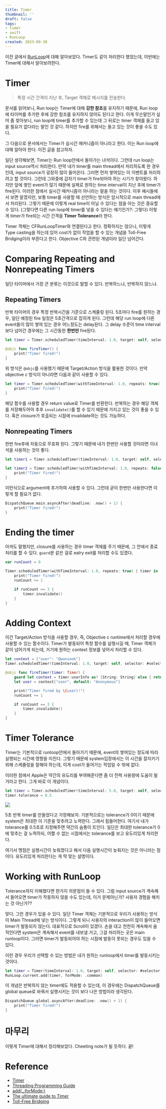 ```yaml
---
title: Timer
thumbnail: ''
draft: false
tags:
- timer
- swift
- RunLoop
created: 2023-09-30
---
```


이전 글에서 [RunLoop](RunLoop.md)에 대해 알아보았다. Timer도 같이 처리한다 했었는데, 이번에는 Timer에 대해서 알아보려한다.

# Timer

 > 
 > 특정 시간 간격이 지난 후, Target 객체로 메시지를 전송한다.

문서를 읽어보니, Run loop는 Timer에 대해 **강한 참조**를 유지하기 때문에, Run loop에 타이머를 추가한 후에 강한 참조를 유지하지 않아도 된다고 한다. 이게 무슨말인가 싶어 좀 찾아보니, run loop에 timer를 추가할 수 있는데 그 뒤로는 timer 객체를 들고 있을 필요가 없다라는 말인 것 같다. 하지만 fire를 위해서는 들고 있는 것이 좋을 수도 있다.

그 다음으로 문서에서는 Timer가 실시간 매커니즘이 아니라고 한다. 이는 Run loop에 대해 알아야 한다. 이전 글을 참고하자.

일단 생각해보면, Timer는 Run loop안에서 돌아가는 녀석이다. 그런데 run loop는 input source역시 처리한다. 만약 내가 timer를 main thread에서 처리하도록 한 경우인데, input source가 굉장히 많이 들어온다. 그러면 먼저 쌓여있는 이 이벤트를 처리하려고 할 것이다. 그런데 그와중에 갑자기 timer가 fire되어야 하는 시기가 찾아왔다. 하지만 앞에 쌓인 event가 많기 때문에 실제로 원하는 time interval이 지난 후에 timer가 fire된다. 이러한 점에서 실시간 매커니즘이 아니라는 말을 하는 것이다. 이후 예시들에서 보면 알겠지만, 보통 timer를 사용할 때 선언하는 방식은 암시적으로 main thread에서 처리된다. 그렇기 때문에 이렇게 real time이 아닐 수 있다는 점을 아는 것은 중요할 수 있다. (그렇다면 다른 run loop에 timer를 넣을 수 있다는 얘기인가?: 그렇다) 이렇게 timer가 fire되는 시간 간격을 **Timer Tolerance**라 한다.

Timer 객체는 CFRunLoopTimer와 연결된다고 한다. 정확하지는 않으나, 이렇게 Type casting을 하는데 있어 cost가 없이 작업을 할 수 있는 개념을 Toll-Free Bridging이라 부른다고 한다. Objective C와 관련된 개념이라 일단 넘어간다.

# Comparing Repeating and Nonrepeating Timers

일단 타이머에서 가장 큰 분류는 이것으로 말할 수 있다. 반복하느냐, 반복하지 않느냐.

## Repeating Timers

반복 타이머의 경우 특정 반복시간을 기준으로 스케줄링 된다. 5초마다 fire를 원하는 경우, 일단 예정된 fire 일정은 5초간격으로 잡히게 된다. 그런데 해당 run loop에 다른 event들이 많이 쌓여 있는 경우 어느정도는 delay된다. 그 delay 수준이 time interval보다 넘어간 경우에는 그 시간동한 **한번만** fire된다. 

````swift
let timer = Timer.scheduledTimer(timeInterval: 1.0, target: self, selector: #selector(fireTimer), userInfo: nil, repeats: true)

@objc func fireTimer() {
    print("Timer fired!")
}
````

위 방식은 `@objc`를 사용했기 때문에 Target/Action 방식을 활용한 것이다. 만약 objective c 방식이 아니라면 다음과 같이 사용할 수 있다.

````swift
let timer = Timer.scheduledTimer(withTimeInterval: 1.0, repeats: true) { timer in
    print("Timer fired!")
}
````

해당 함수를 사용할 경우 return value로 Timer를 반환한다. 반복하는 경우 해당 객체를 저장해두어야 추후 `invalidate()`를 할 수 있기 때문에 가지고 있는 것이 좋을 수 있다. 혹은 closure가 호출되는 시점에 invalidate하는 것도 가능하다.

## Nonrepeating Timers

한번 fire후에 자동으로 무효화 된다. 그렇기 때문에 내가 한번만 사용할 것이라면 이녀석을 사용하는 것이 좋다. 

````swift
let timer1 = Timer.scheduledTimer(timeInterval: 1.0, target: self, selector: #selector(fireTimer), userInfo: nil, repeats: false)

let timer2 = Timer.scheduledTimer(withTimeInterval: 1.0, repeats: false) { timer in
    print("Timer fired!")
}
````

이런식으로 argument에 추가하여 사용할 수 있다. 그런데 굳이 한번만 사용한다면 이렇게 할 필요가 없다.

````swift
DispatchQueue.main.asyncAfter(deadline: .now() + 1) {
    print("Timer fired!")
}
````

# Ending the timer

아까도 말했지만, closure를 사용하는 경우 timer 객체를 주기 때문에, 그 안에서 종료 처리를 할 수 있다. `guard`문 같은 걸로 ealry exit를 처리할 수도 있겠다.

````swift
var runCount = 0

Timer.scheduledTimer(withTimeInterval: 1.0, repeats: true) { timer in
    print("Timer fired!")
    runCount += 1

    if runCount == 3 {
        timer.invalidate()
    }
}
````

# Adding Context

이건 Target/Action 방식을 사용할 경우, 즉, Objective c runtime에서 처리할 경우에 사용할 수 있는 함수이다. Timer가 발동되어 특정 함수를 실행시길 때, Timer 객체가 같이 넘어가게 되는데, 거기에 원하는 context 정보를 넣어서 처리할 수 있다.

````swift
let context = ["user": "@wansook"]
Timer.scheduledTimer(timeInterval: 1.0, target: self, selector: #selector(fireTimer), userInfo: context, repeats: true)

@objc func fireTimer(timer: Timer) {
    guard let context = timer.userInfo as? [String: String] else { return }
    let user = context["user", default: "Anonymous"]

    print("Timer fired by \(user)!")
    runCount += 1

    if runCount == 3 {
        timer.invalidate()
    }
}
````

# Timer Tolerance

Timer는 기본적으로 runloop안에서 돌아가기 때문에, event의 쌓여있는 정도에 따라 실행되는 시간에 영향을 미친다. 그렇기 때문에 system입장에서는 이 시간을 잘지키기 위해 스케쥴링을 잘해야 하는데, 이게 cost가 들어가는 작업일 수 밖에 없다.

이러한 점에서 Apple은 약간의 유도리를 부여해준다면 좀 더 전력 사용량에 도움이 될거라고 한다. 그게 바로 이 개념이다. 

````swift
let timer = Timer.scheduledTimer(timeInterval: 5.0, target: self, selector: #selector(fireTimer), userInfo: nil, repeats: true)
timer.tolerance = 0.5
````

![](Swift_19_Timer_0.png)

5초 반복 timer를 만들었다고 가정해보자. 기본적으로는 tolerance가 0이기 때문에 system은 최대한 이 기준을 맞추려고 노력한다. 그래서 힘들어한다. 여기서 내가 tolerance를 0.5초로 지정해주면 약간의 숨통이 트인다. 일단은 최대한 tolerance가 0에 맞추는 걸 노력하되, 어쩔 수 없는 시점에서는 tolerance를 보고 유도리있게 처리한다.

여기서 맹점은 실행시간이 늦춰졌다고 해서 다음 실행시간이 늦춰지는 것은 아니라는 점이다. 유도리있게 처리한다는 게 딱 맞는 설명이다.

# Working with RunLoop

Tolerance까지 이해했다면 한가지 의문점이 들 수 있다. 그럼 input source가 계속해서 들어오면 timer가 작동하지 않을 수도 있는데, 이거 문제아닌가? 사용자 경험을 해치는 것 아닌가??

맞다. 그런 경우가 있을 수 있다. 일단 Timer 객체는 기본적으로 우리가 사용하는 방식이 Main Thread에 넣는 방식이다. 그렇게 되니 사용자의 interaction이 많이 들어오면 timer가 발동되지 않는다. 대표적으로 Scroll이 있겠다. 손을 대고 천천히 계속해서 움직인다면 system은 계속해서 event를 내보낼 거고, 그걸 처리하는 곳은 main runloop이다. 그러면 timer가 발동되어야 하는 시점에 발동이 못되는 경우도 있을 수 있다.

이런 경우 우리가 선택할 수 있는 방법은 내가 원하는 runloop에서 timer를 발동시키는 것이다. 

````swift
let timer = Timer(timeInterval: 1.0, target: self, selector: #selector(fireTimer), repeats: true)
RunLoop.current.add(timer, forMode: .common)
````

이 개념은 반복하지 않는 timer에도 적용할 수 있는데, 이 경우에는 DispatchQueue를 global queue로 바꿔서 실행시키는 것이 보다 나은 방법이라 생각된다.

````swift
DispatchQueue.global.asyncAfter(deadline: .now() + 1) {
    print("Timer fired!")
}
````

# 마무리

이렇게 Timer에 대해서 정리해보았다. Cheeting note가 될 듯하다. 끝!

# Reference

* [Timer](https://developer.apple.com/documentation/foundation/timer)
* [Threading Programming Guide](https://developer.apple.com/library/archive/documentation/Cocoa/Conceptual/Multithreading/Introduction/Introduction.html#//apple_ref/doc/uid/10000057i)
* [add(\_:forMode:)](https://developer.apple.com/documentation/foundation/runloop/1418468-add)
* [The ultimate guide to Timer](https://www.hackingwithswift.com/articles/117/the-ultimate-guide-to-timer)
* [Toll-Free Bridging](https://developer.apple.com/library/archive/documentation/General/Conceptual/CocoaEncyclopedia/Toll-FreeBridgin/Toll-FreeBridgin.html#//apple_ref/doc/uid/TP40010810-CH2)
